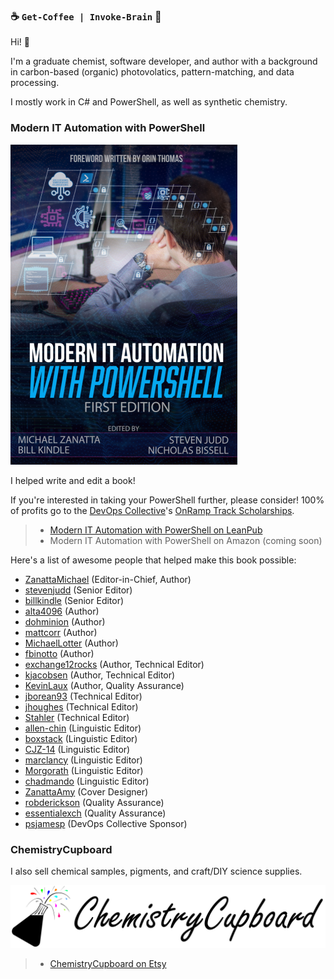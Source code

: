 ### ☕ `Get-Coffee | Invoke-Brain` 🧠

Hi! 👋

I'm a graduate chemist, software developer, and author with a background in carbon-based (organic) photovolatics, pattern-matching, and data processing.

I mostly work in C# and PowerShell, as well as synthetic chemistry.

### Modern IT Automation with PowerShell

[![Modern IT Automation with PowerShell cover](ModernITAutomationWithPowerShell_Cover.png)](https://leanpub.com/modernautomationwithpowershell)

I helped write and edit a book!

If you're interested in taking your PowerShell further, please consider! 100% of profits go to the [DevOps Collective](https://devopscollective.org/)'s [OnRamp Track Scholarships](https://powershellsummit.org/onramp/).

> - [Modern IT Automation with PowerShell on LeanPub](https://leanpub.com/modernautomationwithpowershell)
> - Modern IT Automation with PowerShell on Amazon (coming soon)

Here's a list of awesome people that helped make this book possible:

- [ZanattaMichael](https://github.com/ZanattaMichael) (Editor-in-Chief, Author)
- [stevenjudd](https://github.com/stevenjudd) (Senior Editor)
- [billkindle](https://github.com/billkindle) (Senior Editor)
- [alta4096](https://github.com/alta4096) (Author)
- [dohminion](https://github.com/dohminion) (Author)
- [mattcorr](https://github.com/mattcorr) (Author)
- [MichaelLotter](https://github.com/MichaelLotter) (Author)
- [fbinotto](https://github.com/fbinotto) (Author)
- [exchange12rocks](https://github.com/exchange12rocks) (Author, Technical Editor)
- [kjacobsen](https://github.com/kjacobsen) (Author, Technical Editor)
- [KevinLaux](https://github.com/KevinLaux) (Author, Quality Assurance)
- [jborean93](https://github.com/jborean93) (Technical Editor)
- [jhoughes](https://github.com/jhoughes) (Technical Editor)
- [Stahler](https://github.com/Stahler) (Technical Editor)
- [allen-chin](https://github.com/allen-chin) (Linguistic Editor)
- [boxstack](https://github.com/boxstack) (Linguistic Editor)
- [CJZ-14](https://github.com/CJZ-14) (Linguistic Editor)
- [marclancy](https://github.com/marclancy) (Linguistic Editor)
- [Morgorath](https://github.com/Morgorath) (Linguistic Editor)
- [chadmando](https://github.com/chadmando) (Linguistic Editor)
- [ZanattaAmy](https://github.com/ZanattaAmy) (Cover Designer)
- [robderickson](https://github.com/robderickson) (Quality Assurance)
- [essentialexch](https://github.com/essentialexch) (Quality Assurance)
- [psjamesp](https://github.com/psjamesp) (DevOps Collective Sponsor)

### ChemistryCupboard

I also sell chemical samples, pigments, and craft/DIY science supplies.

[![ChemistryCupboard Logo](ChemistryCupboard_LogoText.png)](https://www.etsy.com/shop/ChemistryCupboard/)

> - [ChemistryCupboard on Etsy](https://www.etsy.com/shop/ChemistryCupboard/)

<!-- markdownlint-disable-file MD041 MD033 -->
